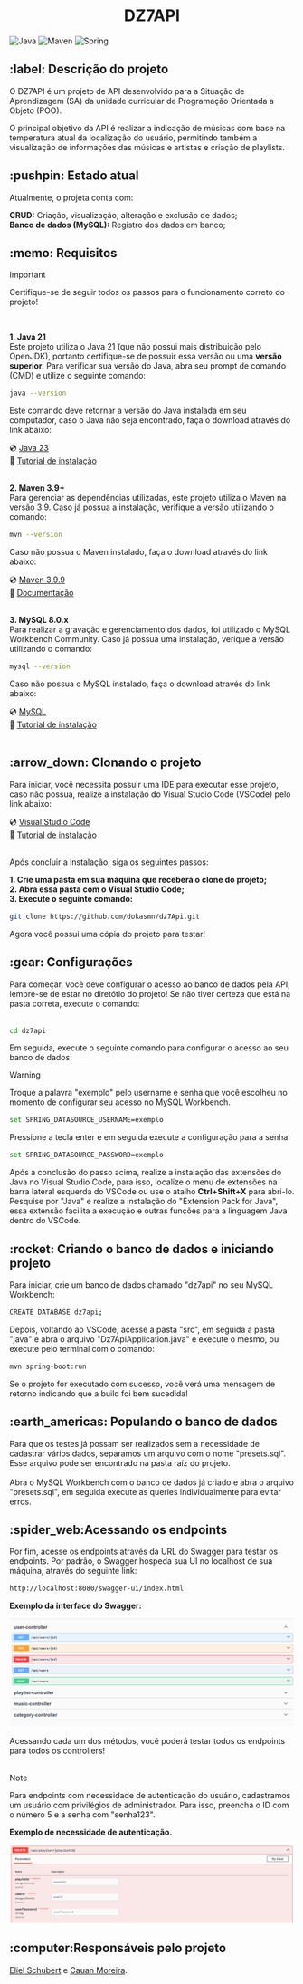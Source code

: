 <h1 align="center"> DZ7API </h1>

![Java](https://img.shields.io/badge/java-21%2B-orange)
![Maven](https://img.shields.io/badge/maven-3.9%2B-blue)
![Spring](https://img.shields.io/badge/spring--boot-3.3.4-brightgreen)

<h2>:label: Descrição do projeto</h2>

O DZ7API é um projeto de API desenvolvido para a Situação de Aprendizagem (SA) da unidade curricular de Programação Orientada a Objeto (POO).

O principal objetivo da API é realizar a indicação de músicas com base na temperatura atual da localização do usuário, permitindo também a visualização de informações das músicas e artistas e criação de playlists.

<h2>:pushpin: Estado atual</h2>

Atualmente, o projeta conta com:

**CRUD:** Criação, visualização, alteração e exclusão de dados;<br>
**Banco de dados (MySQL):** Registro dos dados em banco; 

<h2>:memo: Requisitos</h2>

> [!IMPORTANT]
> Certifique-se de seguir todos os passos para o funcionamento correto do projeto!
<br>

**1. Java 21** <br>
Este projeto utiliza o Java 21 (que não possui mais distribuição pelo OpenJDK), portanto certifique-se de possuir essa versão ou uma **versão superior.**
Para verificar sua versão do Java, abra seu prompt de comando (CMD) e utilize o seguinte comando:

```bash
java --version
```

Este comando deve retornar a versão do Java instalada em seu computador, caso o Java não seja encontrado, faça o download através do link abaixo:

:cd: [Java 23](https://jdk.java.net/23/) <br>
:memo: [Tutorial de instalação](https://www.devmedia.com.br/instalacao-e-configuracao-do-pacote-java-jdk/23749)<br><br>

**2. Maven 3.9+**<br>
Para gerenciar as dependências utilizadas, este projeto utiliza o Maven na versão 3.9. Caso já possua a instalação, verifique a versão utilizando o comando:

```bash
mvn --version
```

Caso não possua o Maven instalado, faça o download através do link abaixo:

:cd: [Maven 3.9.9](https://maven.apache.org/download.cgi) <br>
:memo: [Documentação](https://maven.apache.org/install.html)<br><br>

**3. MySQL 8.0.x**<br>
Para realizar a gravação e gerenciamento dos dados, foi utilizado o MySQL Workbench Community. Caso já possua uma instalação, verique a versão utilizando o comando:

```bash
mysql --version
```

Caso não possua o MySQL instalado, faça o download através do link abaixo:

:cd: [MySQL](https://www.mysql.com/downloads/)<br>
:memo: [Tutorial de instalação](https://www.alura.com.br/artigos/mysql-do-download-e-instalacao-ate-sua-primeira-tabela)<br><br>

<h2>:arrow_down: Clonando o projeto</h2>

Para iniciar, você necessita possuir uma IDE para executar esse projeto, caso não possua, realize a instalação do Visual Studio Code (VSCode) pelo link abaixo:

:cd: [Visual Studio Code](https://code.visualstudio.com/Download)<br>
:memo: [Tutorial de instalação](https://www.devmedia.com.br/guia-completo-do-visual-studio-code/43827)<br><br>

Após concluir a instalação, siga os seguintes passos:

**1. Crie uma pasta em sua máquina que receberá o clone do projeto;**<br>
**2. Abra essa pasta com o Visual Studio Code;**<br>
**3. Execute o seguinte comando:**<br>

```bash
git clone https://github.com/dokasmn/dz7Api.git
```

Agora você possui uma cópia do projeto para testar! <br>

<h2>:gear: Configurações</h2>
Para começar, você deve configurar o acesso ao banco de dados pela API, lembre-se de estar no diretótio do projeto! Se não tiver certeza que está na pasta correta, execute o comando:
<br><br>

```bash
cd dz7api
```

Em seguida, execute o seguinte comando para configurar o acesso ao seu banco de dados:<BR>

>[!WARNING]
>Troque a palavra "exemplo" pelo username e senha que você escolheu no momento de configurar seu acesso no MySQL Workbench.

```bash
set SPRING_DATASOURCE_USERNAME=exemplo
```

Pressione a tecla enter e em seguida execute a configuração para a senha:

```bash
set SPRING_DATASOURCE_PASSWORD=exemplo
```

Após a conclusão do passo acima, realize a instalação das extensões do Java no Visual Studio Code, para isso, localize o menu de extensões na barra lateral esquerda do VSCode ou use o atalho **Ctrl+Shift+X** para abri-lo.
Pesquise por "Java" e realize a instalação do "Extension Pack for Java", essa extensão facilita a execução e outras funções para a linguagem Java dentro do VSCode.

<h2>:rocket: Criando o banco de dados e iniciando projeto </h2>

Para iniciar, crie um banco de dados chamado "dz7api" no seu MySQL Workbench:

```bash
CREATE DATABASE dz7api;
```

Depois, voltando ao VSCode, acesse a pasta "src", em seguida a pasta "java" e abra o arquivo "Dz7ApiApplication.java" e execute o mesmo, ou execute pelo terminal com o comando:

```bash
mvn spring-boot:run
```

Se o projeto for executado com sucesso, você verá uma mensagem de retorno indicando que a build foi bem sucedida!

<h2>:earth_americas: Populando o banco de dados</h2>

Para que os testes já possam ser realizados sem a necessidade de cadastrar vários dados, separamos um arquivo com o nome "presets.sql". Esse arquivo pode ser encontrado na pasta raíz do projeto.<br><br>
Abra o MySQL Workbench com o banco de dados já criado e abra o arquivo "presets.sql", em seguida execute as queries individualmente para evitar erros.

<h2>:spider_web:Acessando os endpoints</h2>

Por fim, acesse os endpoints através da URL do Swagger para testar os endpoints. Por padrão, o Swagger hospeda sua UI no localhost de sua máquina, através do seguinte link:

```bash
http://localhost:8080/swagger-ui/index.html
```

**Exemplo da interface do Swagger:**

![Swagger](img/swagger.png)<br>

Acessando cada um dos métodos, você poderá testar todos os endpoints para todos os controllers! <br><br>

> [!NOTE]  
> Para endpoints com necessidade de autenticação do usuário, cadastramos um usuário com privilégios de administrador.
> Para isso, preencha o ID com o número 5 e a senha com "senha123".

**Exemplo de necessidade de autenticação.**

![Swagger](img/userauth.png)<br>

<h2>:computer:Responsáveis pelo projeto</h2>

[Eliel Schubert](https://github.com/elielschubert/) e [Cauan Moreira](https://github.com/dokasmn/).














